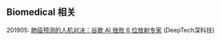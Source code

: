 ## Biomedical 相关

201905: [肺癌预测的人机对决：谷歌 AI 挫败 6 位放射专家](https://mp.weixin.qq.com/s/c5DQQAwGXdD9k7GIBgpR9A) (DeepTech深科技)  
